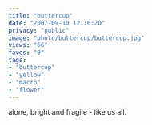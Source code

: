 ```yaml
---
title: "buttercup"
date: "2007-09-10 12:16:20"
privacy: "public"
image: "photo/buttercup/buttercup.jpg"
views: "66"
faves: "0"
tags:
- "buttercup"
- "yellow"
- "macro"
- "flower"
---
```

alone, bright and fragile - like us all.

